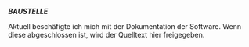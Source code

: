 ***BAUSTELLE***

Aktuell beschäfigte ich mich mit der Dokumentation der Software.
Wenn diese abgeschlossen ist, wird der Quelltext hier freigegeben.
